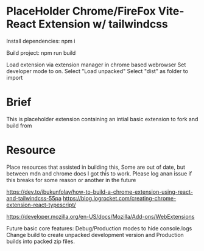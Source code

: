 # PlaceHolder Chrome/FireFox Vite-React Extension w/ tailwindcss


Install dependencies:
npm i

Build project:
npm run build

Load extension via extension manager in chrome based webrowser
Set developer mode to on.
Select "Load unpacked"
Select "dist" as folder to import



# Brief
This is placeholder extension containing an intial basic extension to fork and build from


# Resource
Place resources that assisted in building this, Some are out of date, but between mdn and chrome docs I got this to work. Please log anan issue if this breaks for some reason or another in the future

https://dev.to/ibukunfolay/how-to-build-a-chrome-extension-using-react-and-tailwindcss-55pa
https://blog.logrocket.com/creating-chrome-extension-react-typescript/


https://developer.mozilla.org/en-US/docs/Mozilla/Add-ons/WebExtensions




Future basic core features:
Debug/Production modes to hide console.logs
Change build to create unpacked development version and Production builds into packed zip files.